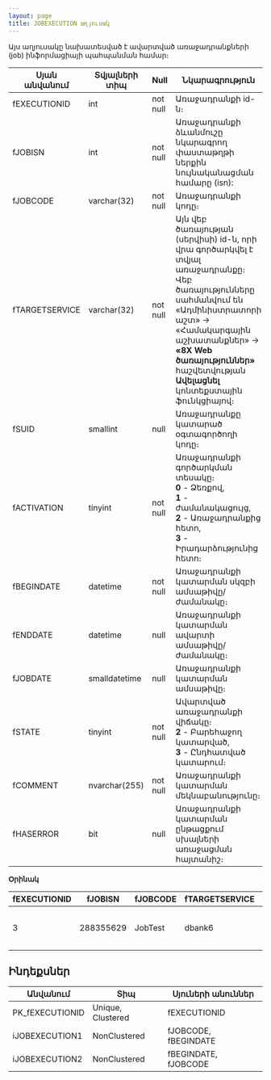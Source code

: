 ```yaml
---
layout: page
title: JOBEXECUTION աղյուսակ
---
```


Այս աղյուսակը նախատեսված է ավարտված առաջադրանքների (job) ինֆորմացիայի պահպանման համար։

| Սյան անվանում | Տվյալների տիպ | Null | Նկարագրություն |
| --- | --- | --- | --- |
 | fEXECUTIONID	 |   int	            | not null  |  Առաջադրանքի id-ն։         |
| fJOBISN	     |   int	            | not null  | Առաջադրանքի ձևանմուշը նկարագրող փաստաթղթի ներքին նույնականացման համարը (isn):          |
| fJOBCODE	     |   varchar(32)	    | not null  | Առաջադրանքի կոդը։          |
| fTARGETSERVICE |	varchar(32)	        | not null  | Այն վեբ ծառայության (սերվիսի) id-ն, որի վրա գործարկվել է տվյալ առաջադրանքը։ <br> Վեբ ծառայությունները սահմանվում են «Ադմինիստրատորի աշտ» -> «Համակարգային աշխատանքներ» -> **«8X Web ծառայություններ»** հաշվետվության **Ավելացնել** կոնտեքստային ֆունկցիայով։          |
| fSUID	         |   smallint	        | null      | Առաջադրանքը կատարած օգտագործողի կոդը։          |
| fACTIVATION	 |   tinyint	        | not null  | Առաջադրանքի գործարկման տեսակը։ <br> **0** - Ձեռքով, <br> **1** - ժամանակացույց, <br> **2** - Առաջադրանքից հետո, <br> **3** - Իրադարձությունից հետո։          |
| fBEGINDATE	 |   datetime	        | not null  | Առաջադրանքի կատարման սկզբի ամսաթիվը/ժամանակը։          |
| fENDDATE	     |   datetime	        | null      | Առաջադրանքի կատարման ավարտի ամսաթիվը/ժամանակը։          |
| fJOBDATE	     |   smalldatetime	    | null      | Առաջադրանքի կատարման ամսաթիվը։          |
| fSTATE	     |   tinyint	        | not null  | Ավարտված առաջադրանքի վիճակը։ <br> **2** - Բարեհաջող կատարված,  <br> **3** - Ընդհատված կատարում։         |
| fCOMMENT	     |   nvarchar(255)	    | not null  |  Առաջադրանքի կատարման մեկնաբանությունը։         |
| fHASERROR	     |   bit	            | null      | Առաջադրանքի կատարման ընթացքում սխալների առաջացման հայտանիշ։          |

**Օրինակ**

| fEXECUTIONID | fJOBISN | fJOBCODE | fTARGETSERVICE | fSUID | fACTIVATION | fBEGINDATE | fENDDATE | fJOBDATE | fSTATE | fCOMMENT | fHASERROR |
| --- | --- | --- | --- | --- | --- | --- | --- | --- | --- | --- | --- |
| 3 | 288355629 | JobTest | dbank6 | 10 | 0 | 2025-10-15 11:43:54.250 | 2025-10-15 11:44:31.620 | 2025-10-15 00:00:00 | 2 | Job execution completed successfully | 0 |

## Ինդեքսներ

| Անվանում | Տիպ | Սյուների անուններ |
| --- | --- | --- |
| PK_fEXECUTIONID | Unique, Clustered   | fEXECUTIONID     |
| iJOBEXECUTION1  | NonClustered        | fJOBCODE, fBEGINDATE     |
| iJOBEXECUTION2  | NonClustered        | fBEGINDATE, fJOBCODE     |





